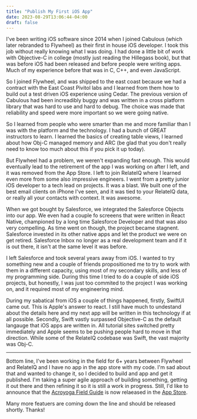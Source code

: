 ```yaml
---
title: "Publish My First iOS App"
date: 2023-08-29T13:06:44-04:00
draft: false
---
```


I've been writing iOS software since 2014 when I joined Cabulous (which later rebranded to Flywheel) as their first in house iOS developer. I took this job without really knowing what I was doing. I had done a little bit of work with Objective-C in college (mostly just reading the Hillegass book), but that was before iOS had been released and before people were writing apps. Much of my experience before that was in C, C++, and even JavaScript.

So I joined Flywheel, and was shipped to the east coast because we had a contract with the East Coast Pivitol labs and I learned from them how to build out a test driven iOS experience using Cedar. The previous version of Cabulous had been increadibly buggy and was written in a cross platform library that was hard to use and hard to debug. The choice was made that reliability and speed were more important so we were going native.

So I learned from people who were smarter than me and more familiar than I was with the platform and the technology. I had a bunch of GREAT instructors to learn. I learned the basics of creating table views, I learned about how Obj-C managed memory and ARC (be glad that you don't really need to know too much about this if you pick it up today).

But Flywheel had a problem, we weren't expanding fast enough. This would eventually lead to the retirement of the app I was working on after I left, and it was removed from the App Store. I left to join RelateIQ where I learned even more from some also impressive engineers. I went from a pretty junior iOS developer to a tech lead on projects. It was a blast. We built one of the best email clients on iPhone I've seen, and it was tied to your RelateIQ data, or really all your contacts with context. It was awesome.

When we got bought by Salesforce, we integrated the Salesforce Objects into our app. We even had a couple fo screeens that were written in React Native, championed by a long time Salesforce Developer and that was also very compelling. As time went on though, the project became stagnent. Salesforce invested in its other native apps and let the product we were on get retired. Salesforce Inbox no longer as a real development team and if it is out there, it isn't at the same level it was before.

I left Salesforce and took several years away from iOS. I wanted to try something new and a couple of friends propositioned me to try to work with them in a different capacity, using most of my secondary skills, and less of my programming side. During this time I tried to do a couple of side iOS projects, but honestly, I was just too commited to the project I was working on, and it required most of my engineering mind.

During my sabatical from iOS a couple of things happened, firstly, SwiftUI came out. This is Apple's answer to react. I still have much to undestand about the details here and my next app will be written in this technology if at all possible. Secondly, Swift vastly surpassed Objective-C as the default langauge that iOS apps are written in. All tutorial sites switched pretty immediately and Apple seems to be pushing people hard to move in that direction. While some of the RelateIQ codebase was Swift, the vast majority was Obj-C.

---

Bottom line, I've been working in the field for 6+ years between Flywheel and RelateIQ and I have no app in the app store with my code. I'm sad about that and wanted to change it, so I decided to build and app and get it published. I'm taking a super agile approach of building something, getting it out there and then refining it so it is still a work in progress. Still, I'd like to announce that the [Acroyoga Field Guide](https://www.zacharyc.com/projects/afg/) is now relaeased in the [App Store](https://apps.apple.com/us/app/acro-field-guide/id6449974913).

Many more featuers are coming down the line and should be released shortly. Thanks!
